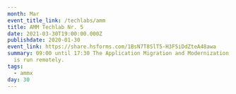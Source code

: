 ```yaml
---
month: Mar
event_title_link: /techlabs/amm
title: AMM Techlab Nr. 5
date: 2021-03-30T19:00:00.000Z
publishdate: 2020-01-30
event_link: https://share.hsforms.com/1BsN7T8SlT5-H3F5iDdZteA48awa
summary: 09:00 until 17:30 The Application Migration and Modernization Techlab
  is run remotely.
tags:
  - ammx
day: 30
---
```

